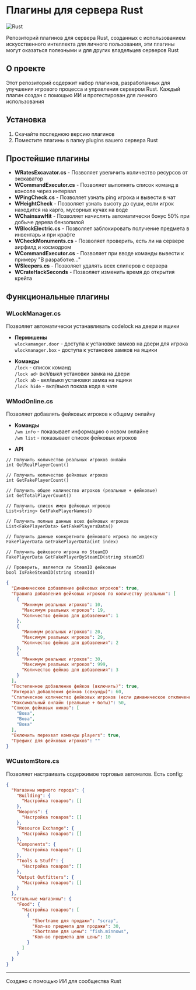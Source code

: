 # Плагины для сервера Rust

![Rust](https://img.shields.io/badge/Rust-Game-orange?style=flat-square&logo=rust)

Репозиторий плагинов для сервера Rust, созданных с использованием искусственного интеллекта для личного пользования, эти плагины могут оказаться полезными и для других владельцев серверов Rust

## О проекте

Этот репозиторий содержит набор плагинов, разработанных для улучшения игрового процесса и управления сервером Rust. Каждый плагин создан с помощью ИИ и протестирован для личного использования

## Установка

1. Скачайте последнюю версию плагинов
2. Поместите плагины в папку plugins вашего сервера Rust

## Простейшие плагины

- **WRatesExcavator.cs** - Позволяет увеличить количество ресурсов от экскаватор
- **WCommandExecutor.cs** - Позволяет выполнять список команд в консоле через интервал
- **WPingCheck.cs** - Позволяет узнать ping игрока и вывести в чат
- **WHeightCheck** - Позволяет узнать высоту до суши, если игрок находится на карго, мусорных кучах на воде
- **WChainsawHit** - Позволяет начислять автоматически бонус 50% при добыче дерева бензопилой
- **WBlockElectric.cs** - Позволяет заблокировать получение предмета в инвентарь и при крафте
- **WCheckMonuments.cs** - Позволяет проверить, есть ли на сервере аирфилд и космодром
- **WCommandExecutor.cs** - Позволяет при вводе команды вывести к примеру "В разработке..."
- **WSleepers.cs** - Позволяет удалять всех слиперов с сервера
- **WCrateHackSeconds** - Позволяет изменить время до открытия крейта

## Функциональные плагины
### WLockManager.cs
Позволяет автоматически устанавливать codelock на двери и ящики

- **Пермишены**   
`wlockamanger.door` - доступа к установке замков на двери для игрока   
`wlockmanager.box` - доступа к установке замков на ящики

- **Команды**   
`/lock` - список команд   
`/lock ad`- вкл/выкл установки замка на двери   
`/lock ab` - вкл/выкл установки замка на ящики   
`/lock hide` - вкл/выкл показа кода в чате

### WModOnline.cs
Позволяет добавлять фейковых игроков к общему онлайну

- **Команды**  
`/wm info` - показывает информацию о новом онлайне  
`/wm list` - показывает список фейковых игроков  

- **API**
```charp
// Получить количество реальных игроков онлайн  
int GetRealPlayerCount()  
  
// Получить количество фейковых игроков  
int GetFakePlayerCount()  
  
// Получить общее количество игроков (реальные + фейковые)  
int GetTotalPlayerCount()

// Получить список имен фейковых игроков  
List<string> GetFakePlayerNames()  

// Получить полные данные всех фейковых игроков  
List<FakePlayerData> GetFakePlayersData()  

// Получить данные конкретного фейкового игрока по индексу  
FakePlayerData GetFakePlayerData(int index)  

// Получить фейкового игрока по SteamID  
FakePlayerData GetFakePlayerBySteamID(string steamId)  

// Проверить, является ли SteamID фейковым  
bool IsFakeSteamID(string steamId)  
```

```json
{
  "Динамическое добавление фейковых игроков": true,
  "Правила добавления фейковых игроков по количеству реальных": [
    {
      "Минимум реальных игроков": 10,
      "Максимум реальных игроков": 19,
      "Количество фейков для добавления": 1
    },
    {
      "Минимум реальных игроков": 20,
      "Максимум реальных игроков": 29,
      "Количество фейков для добавления": 2
    },
    {
      "Минимум реальных игроков": 30,
      "Максимум реальных игроков": 999,
      "Количество фейков для добавления": 3
    }
  ],
  "Постепенное добавление фейков (включить)": true,
  "Интервал добавления фейков (секунды)": 60,
  "Статическое количество фейковых игроков (если динамическое отключено)": 3,
  "Максимальный онлайн (реальные + боты)": 50,
  "Список фейковых ников": [
    "Вова",
    "Вова",
    "Вова"
  ],
  "Включить перехват команды players": true,
  "Префикс для фейковых игроков": ""
}
```

### WCustomStore.cs
Позволяет настраивать содержимое торговых автоматов. Есть config:

```json
{
  "Магазины мирного города": {
    "Building": {
      "Настройка товаров": []
    },
    "Weapons": {
      "Настройка товаров": []
    },
    "Resource Exchange": {
      "Настройка товаров": []
    },
    "Components": {
      "Настройка товаров": []
    },
    "Tools & Stuff": {
      "Настройка товаров": []
    },
    "Output Outfitters": {
      "Настройка товаров": []
    }
  },
  "Остальные магазины": {
    "Food": {
      "Настройка товаров": [
        {
          "Shortname для продажи": "scrap",
          "Кол-во предмета для продажи": 30,
          "Shortname для цены": "fish.minnows",
          "Кол-во предмета для цены": 10
        }
      ]
    }
  }
}
```

---
Создано с помощью ИИ для сообщества Rust
